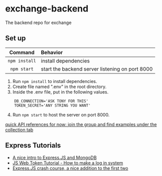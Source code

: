 # exchange-backend

The backend repo for exchange

## Set up

|    Command    | Behavior                                        |
| :-----------: | :---------------------------------------------- |
| `npm install` | install dependencies                            |
|  `npm start`  | start the backend server listening on port 8000 |

1.   Run ``npm install`` to install dependencies.
2.   Create file named ".env" in the root directory.
3.   Inside the .env file, put in the following values.
```
    DB_CONNECTION='ASK TONY FOR THIS'
    TOKEN_SECRET='ANY STRING YOU WANT'
```
4.   Run ``npm start`` to host the server on port 8000.  

[quick API references for now: join the group and find examples under the collection tab ](https://app.getpostman.com/join-team?invite_code=1605a9ec2a64d98f5ebc7b1dc347c16b)

## Express Tutorials

-   [A nice intro to Express.JS and MongoDB](https://youtu.be/vjf774RKrLc)
-   [JS Web Token Tutorial - How to make a log in system](https://youtu.be/2jqok-WgelI)
-   [Express.JS crash course, a nice addition to the first two](https://youtu.be/L72fhGm1tfE)
